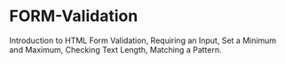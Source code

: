 # FORM-Validation
Introduction to HTML Form Validation, Requiring an Input, Set a Minimum and Maximum,  Checking Text Length,  Matching a Pattern.
